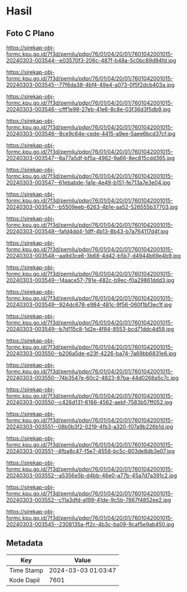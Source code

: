 # Hasil

## Foto C Plano

https://sirekap-obj-formc.kpu.go.id/7f3d/pemilu/pdpr/76/01/04/20/01/7601042001015-20240303-003544--e03570f3-206c-487f-b48a-5c0bc89d94fd.jpg

https://sirekap-obj-formc.kpu.go.id/7f3d/pemilu/pdpr/76/01/04/20/01/7601042001015-20240303-003545--77f6da38-4bf4-49e4-a073-0f5f2dcb403a.jpg

https://sirekap-obj-formc.kpu.go.id/7f3d/pemilu/pdpr/76/01/04/20/01/7601042001015-20240303-003546--cfff1e99-27eb-41e6-8c8e-03f36d3f5db9.jpg

https://sirekap-obj-formc.kpu.go.id/7f3d/pemilu/pdpr/76/01/04/20/01/7601042001015-20240303-003546--8ce9c64e-cede-4415-a9ee-5aee6bcd37cf.jpg

https://sirekap-obj-formc.kpu.go.id/7f3d/pemilu/pdpr/76/01/04/20/01/7601042001015-20240303-003547--8a77a5df-bf5a-4962-9a66-8ec815cdd365.jpg

https://sirekap-obj-formc.kpu.go.id/7f3d/pemilu/pdpr/76/01/04/20/01/7601042001015-20240303-003547--61ebabde-1a1e-4e49-b151-fe713a7e3e04.jpg

https://sirekap-obj-formc.kpu.go.id/7f3d/pemilu/pdpr/76/01/04/20/01/7601042001015-20240303-003547--b5509eeb-6263-4b1e-aa52-526555b37703.jpg

https://sirekap-obj-formc.kpu.go.id/7f3d/pemilu/pdpr/76/01/04/20/01/7601042001015-20240303-003548--fafd4dd4-1dff-4b13-8b43-b7a764117d4f.jpg

https://sirekap-obj-formc.kpu.go.id/7f3d/pemilu/pdpr/76/01/04/20/01/7601042001015-20240303-003548--aa9d3ce6-3b68-4d42-b5b7-d4944b69e4b9.jpg

https://sirekap-obj-formc.kpu.go.id/7f3d/pemilu/pdpr/76/01/04/20/01/7601042001015-20240303-003549--14aace57-791e-482c-b9ec-f0a29861ddd3.jpg

https://sirekap-obj-formc.kpu.go.id/7f3d/pemilu/pdpr/76/01/04/20/01/7601042001015-20240303-003549--924dc678-e984-481c-9f56-060f1bf3ec1f.jpg

https://sirekap-obj-formc.kpu.go.id/7f3d/pemilu/pdpr/76/01/04/20/01/7601042001015-20240303-003549--b7d115c8-1d2e-4f84-8553-bcd71ddc4d59.jpg

https://sirekap-obj-formc.kpu.go.id/7f3d/pemilu/pdpr/76/01/04/20/01/7601042001015-20240303-003550--b206a5de-e23f-4226-ba74-7a69bb6831e6.jpg

https://sirekap-obj-formc.kpu.go.id/7f3d/pemilu/pdpr/76/01/04/20/01/7601042001015-20240303-003550--74b3547e-60c2-4823-87ba-44d0268a5c7c.jpg

https://sirekap-obj-formc.kpu.go.id/7f3d/pemilu/pdpr/76/01/04/20/01/7601042001015-20240303-003550--c426d131-6166-4562-aebf-7583b57ff052.jpg

https://sirekap-obj-formc.kpu.go.id/7f3d/pemilu/pdpr/76/01/04/20/01/7601042001015-20240303-003551--08b0b3f2-0219-4fb3-a320-f07a9b226b1d.jpg

https://sirekap-obj-formc.kpu.go.id/7f3d/pemilu/pdpr/76/01/04/20/01/7601042001015-20240303-003551--4fba8c47-f5e7-4558-bc5c-803de8db3e07.jpg

https://sirekap-obj-formc.kpu.go.id/7f3d/pemilu/pdpr/76/01/04/20/01/7601042001015-20240303-003552--a5356e5b-d4bb-46e0-a77b-45a7d7a391c2.jpg

https://sirekap-obj-formc.kpu.go.id/7f3d/pemilu/pdpr/76/01/04/20/01/7601042001015-20240303-003552--c11a3dfd-a199-41de-9c5b-7867f4852ee2.jpg

https://sirekap-obj-formc.kpu.go.id/7f3d/pemilu/pdpr/76/01/04/20/01/7601042001015-20240303-003545--2308135a-ff2c-4b3c-ba09-9caf5e9ab450.jpg


## Metadata

| Key        | Value               |
| ---------- | ------------------- |
| Time Stamp | 2024-03-03 01:03:47 |
| Kode Dapil | 7601                |



